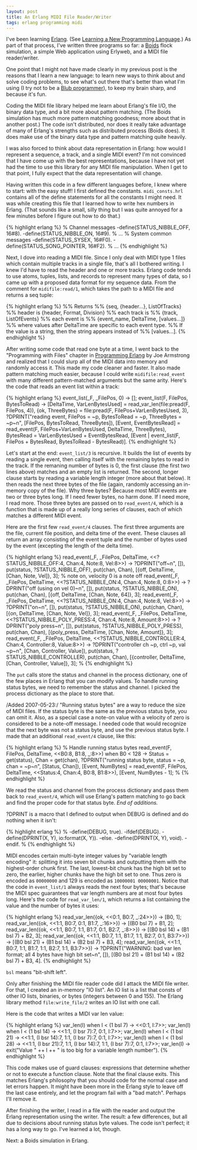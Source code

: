 ```yaml
---
layout: post
title: An Erlang MIDI File Reader/Writer
tags: erlang programming midi
---
```


I've been learning [Erlang](http://www.erlang.org/). (See
[Learning a New Programming Language](../../..//2007/05/22/learning-new-programming-language.html).)
As part of that process, I've written three programs so far: a
[Boids](http://en.wikipedia.org/wiki/Boids) flock simulation, a simple Web
application using Erlyweb, and a MIDI file reader/writer.

One point that I might not have made clearly in my previous post is the
reasons that I learn a new language: to learn new ways to think about and
solve coding problems, to see what's out there that's better than what I'm
using (I try not to be a
[Blub programmer](http://www.paulgraham.com/avg.html)), to keep my brain
sharp, and because it's fun.

Coding the MIDI file library helped me learn about Erlang's file I/O, the
binary data type, and a bit more about pattern matching. (The Boids
simulation has much more pattern matching goodness; more about that in
another post.) The code isn't distributed, nor does it really take advantage
of many of Erlang's strengths such as distributed process (Boids does). It
does make use of the binary data type and pattern matching quite heavily.

I was also forced to think about data representation in Erlang: how would I
represent a sequence, a track, and a single MIDI event? I'm not convinced
that I have come up with the best representations, because I have not yet
had the time to use this library for any MIDI file manipulation. When I get
to that point, I fully expect that the data representation will change.

Having written this code in a few different languages before, I knew where
to start: with the easy stuff! I first defined the constants.
`midi_consts.hrl` contains all of the define statements for all the
constants I might need. It was while creating this file that I learned how
to write hex numbers in Erlang. (That sounds like a small, silly thing but I
was quite annoyed for a few minutes before I figure out how to do that.)

{% highlight erlang %}
% Channel messages
-define(STATUS_NIBBLE_OFF, 16#8).
-define(STATUS_NIBBLE_ON, 16#9).
% ...
% System common messages
-define(STATUS_SYSEX, 16#F0).
-define(STATUS_SONG_POINTER, 16#F2).
% ...
{% endhighlight %}

Next, I dove into reading a MIDI file. Since I only deal with MIDI type 1
files which contain multiple tracks in a single file, that's all I bothered
writing. I knew I'd have to read the header and one or more tracks. Erlang
code tends to use atoms, tuples, lists, and records to represent many types
of data, so I came up with a proposed data format for my sequence data. From
the comment for `midifile:read/1`, which takes the path to a MIDI file and
returns a seq tuple:

{% highlight erlang %}
%% Returns
%%   {seq, {header...}, ListOfTracks}
%% header is {header, Format, Division}
%% each track is
%%   {track, ListOfEvents}
%% each event is
%%   {event_name, DeltaTime, [values...]}
%% where values after DeltaTime are specific to each event type.
%% If the value is a string, then the string appears instead of
%% [values...].
{% endhighlight %}

After writing some code that read one byte at a time, I went back to the
"Programming with Files" chapter in
[Programming Erlang](http://books.pragprog.com/titles/jaerlang/) by Joe
Armstrong and realized that I could slurp all of the MIDI data into memory
and randomly access it. This made my code cleaner and faster. It also made
pattern matching much easier, because I could write `midifile:read_event`
with many different pattern-matched arguments but the same arity. Here's the
code that reads an event list within a track:

{% highlight erlang %}
event_list(_F, _FilePos, 0) ->
    [];
event_list(F, FilePos, BytesToRead) ->
    [DeltaTime, VarLenBytesUsed] = read_var_len(file:pread(F, FilePos, 4)),
    {ok, ThreeBytes} = file:pread(F, FilePos+VarLenBytesUsed, 3),
    ?DPRINT("reading event, FilePos = ~p, BytesToRead = ~p, ThreeBytes = ~p~n",
     [FilePos, BytesToRead, ThreeBytes]),
    [Event, EventBytesRead] =
 read_event(F, FilePos+VarLenBytesUsed, DeltaTime, ThreeBytes),
    BytesRead = VarLenBytesUsed + EventBytesRead,
    [Event | event_list(F, FilePos + BytesRead, BytesToRead - BytesRead)].
{% endhighlight %}

Let's start at the end: `event_list/3` is recursive. It builds the list of
events by reading a single event, then calling itself with the remaining
bytes to read in the track. If the remaning number of bytes is 0, the first
clause (the first two lines above) matches and an empty list is returned.
The second, longer clause starts by reading a variable length integer (more
about that below). It then reads the next three bytes of the file (again,
randomly accessing an in-memory copy of the file). Why three bytes? Because
most MIDI events are two or three bytes long. If I need fewer bytes, no harm
done. If I need more, I read more. Those three bytes are passed on to
`read_event/4`, which is a function that is made up of a really long series
of clauses, each of which matches a different MIDI event.

Here are the first few `read_event/4` clauses. The first three arguments are
the file, current file position, and delta time of the event. These clauses
all return an array consisting of the event tuple and the number of bytes
used by the event (excepting the length of the delta time).

{% highlight erlang %}
read_event(_F, _FilePos, DeltaTime,
    <<?STATUS_NIBBLE_OFF:4, Chan:4, Note:8, Vel:8>>) ->
    ?DPRINT("off~n", []),
    put(status, ?STATUS_NIBBLE_OFF),
    put(chan, Chan),
    [{off, DeltaTime, [Chan, Note, Vel]}, 3];
% note on, velocity 0 is a note off
read_event(_F, _FilePos, DeltaTime,
    <<?STATUS_NIBBLE_ON:4, Chan:4, Note:8, 0:8>>) ->
    ?DPRINT("off (using on vel 0)~n", []),
    put(status, ?STATUS_NIBBLE_ON),
    put(chan, Chan),
    [{off, DeltaTime, [Chan, Note, 64]}, 3];
read_event(_F, _FilePos, DeltaTime,
    <<?STATUS_NIBBLE_ON:4, Chan:4, Note:8, Vel:8>>) ->
    ?DPRINT("on~n", []),
    put(status, ?STATUS_NIBBLE_ON),
    put(chan, Chan),
    [{on, DeltaTime, [Chan, Note, Vel]}, 3];
read_event(_F, _FilePos, DeltaTime,
    <<?STATUS_NIBBLE_POLY_PRESS:4, Chan:4, Note:8, Amount:8>>) ->
    ?DPRINT("poly press~n", []),
    put(status, ?STATUS_NIBBLE_POLY_PRESS),
    put(chan, Chan),
    [{poly_press, DeltaTime, [Chan, Note, Amount]}, 3];
read_event(_F, _FilePos, DeltaTime,
    <<?STATUS_NIBBLE_CONTROLLER:4, Chan:4, Controller:8, Value:8>>) ->
    ?DPRINT("controller ch ~p, ctrl ~p, val ~p~n", [Chan, Controller, Value]),
    put(status, ?STATUS_NIBBLE_CONTROLLER),
    put(chan, Chan),
    [{controller, DeltaTime, [Chan, Controller, Value]}, 3]; %
{% endhighlight %}

The `put` calls store the status and channel in the process dictionary, one
of the few places in Erlang that you can modify values. To handle running
status bytes, we need to remember the status and channel. I picked the
process dictionary as the place to store that.

/Added 2007-05-23:/ "Running status bytes" are a way to reduce the size of
MIDI files. If the status byte is the same as the previous status byte, you
can omit it. Also, as a special case a note-on value with a velocity of zero
is considered to be a note-off message. I needed code that would recognize
that the next byte was not a status byte, and use the previous status byte.
I made that an additional `read_event/4` clause, like this:

{% highlight erlang %}
% Handle running status bytes
read_event(F, FilePos, DeltaTime, <<B0:8, B1:8, _:8>>) when B0 < 128 ->
    Status = get(status),
    Chan = get(chan),
    ?DPRINT("running status byte, status = ~p, chan = ~p~n", [Status, Chan]),
    [Event, NumBytes] =
 read_event(F, FilePos, DeltaTime, <<Status:4, Chan:4, B0:8, B1:8>>),
    [Event, NumBytes - 1]; %
{% endhighlight %}

We read the status and channel from the process dictionary and pass them
back to `read_event/4`, which will use Erlang's pattern matching to go back
and find the proper code for that status byte. <em>End of additions.</em>

?DPRINT is a macro that I defined to output when DEBUG is defined and do
nothing when it isn't:

{% highlight erlang %}
% -define(DEBUG, true).
-ifdef(DEBUG).
-define(DPRINT(X, Y), io:format(X, Y)).
-else.
-define(DPRINT(X, Y), void).
-endif. %
{% endhighlight %}

MIDI encodes certain multi-byte integer values by "variable length encoding"
it: splitting it into seven bit chunks and outputting them with the
highest-order chunk first. The last, lowest-bit chunk has the high bit set
to zero, the earlier, higher chunks have the high bit set to one. Thus zero
is encoded as `00000000` and 129 is encoded as `10000001 00000001`. Notice
that the code in `event_list/1` always reads the next four bytes; that's
because the MIDI spec guarantees that var length numbers are at most four
bytes long. Here's the code for `read_var_len/1`, which returns a list
containing the value and the number of bytes it uses:

{% highlight erlang %}
read_var_len({ok, <<0:1, B0:7, _:24>>}) ->
    [B0, 1];
read_var_len({ok, <<1:1, B0:7, 0:1, B1:7, _:16>>}) ->
    [(B0 bsl 7) + B1, 2];
read_var_len({ok, <<1:1, B0:7, 1:1, B1:7, 0:1, B2:7, _:8>>}) ->
    [(B0 bsl 14) + (B1 bsl 7) + B2, 3];
read_var_len({ok, <<1:1, B0:7, 1:1, B1:7, 1:1, B2:7, 0:1, B3:7>>}) ->
    [(B0 bsl 21) + (B1 bsl 14) + (B2 bsl 7) + B3, 4];
read_var_len({ok, <<1:1, B0:7, 1:1, B1:7, 1:1, B2:7, 1:1, B3:7>>}) ->
    ?DPRINT("WARNING: bad var len format; all 4 bytes have high bit set~n", []),
    [(B0 bsl 21) + (B1 bsl 14) + (B2 bsl 7) + B3, 4].
{% endhighlight %}

`bsl` means "bit-shift left".

Only after finishing the MIDI file reader code did I attack the MIDI file
writer. For that, I created an in-memory "IO list". An IO list is a list
that consts of other IO lists, binaries, or bytes (integers between 0 and
155). The Erlang library method `file:write_file/2` writes an IO list with
one call.

Here is the code that writes a MIDI var len value:

{% highlight erlang %}
var_len(I) when I < (1 bsl 7) ->
    <<0:1, I:7>>;
var_len(I) when I < (1 bsl 14) ->
    <<1:1, (I bsr 7):7, 0:1, I:7>>;
var_len(I) when I < (1 bsl 21) ->
    <<1:1, (I bsr 14):7, 1:1, (I bsr 7):7, 0:1, I:7>>;
var_len(I) when I < (1 bsl 28) ->
    <<1:1, (I bsr 21):7, 1:1, (I bsr 14):7, 1:1, (I bsr 7):7, 0:1, I:7>>;
var_len(I) ->
    exit("Value " ++ I ++ " is too big for a variable length number").
{% endhighlight %}

This code makes use of guard clauses: expressions that determine whether or
not to execute a function clause. Note that the final clause exits. This
matches Erlang's philosophy that you should code for the normal case and let
errors happen. It might have been more in the Erlang style to leave off the
last case entirely, and let the program fail with a "bad match". Perhaps
I'll remove it.

After finishing the writer, I read in a file with the reader and output the
Erlang representation using the writer. The result: a few differences, but
all due to decisions about running status byte values. The code isn't
perfect; it has a long way to go. I've learned a lot, though.

Next: a Boids simulation in Erlang.
